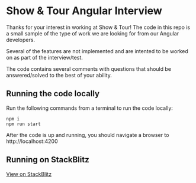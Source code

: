 # Show & Tour Angular Interview

Thanks for your interest in working at Show & Tour! The code in this repo is a small sample of the type of work we are looking for from our Angular developers.

Several of the features are not implemented and are intented to be worked on as part of the interview/test.

The code contains several comments with questions that should be answered/solved to the best of your ability.

## Running the code locally

Run the following commands from a terminal to run the code locally:

```
npm i
npm run start
```

After the code is up and running, you should navigate a browser to http://localhost:4200

## Running on StackBlitz

[View on StackBlitz](https://stackblitz.com/edit/showandtour-angular-interview)
